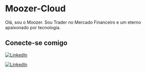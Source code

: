 # Moozer-Cloud
Olá, sou o Moozer.
Sou Trader no Mercado Financeiro e um eterno apaixonado por tecnologia.

## Conecte-se comigo
[![LinkedIn](https://img.shields.io/badge/LinkedIn-0077B5?style=for-the-badge&logo=linkedin)](https://www.linkedin.com/in/moozer-charles/)

[![LinkedIn](https://img.shields.io/badge/Instagram-0077B5?style=for-the-badge&logo=Instagram)](https://www.instagram.com/moozer_charles/)